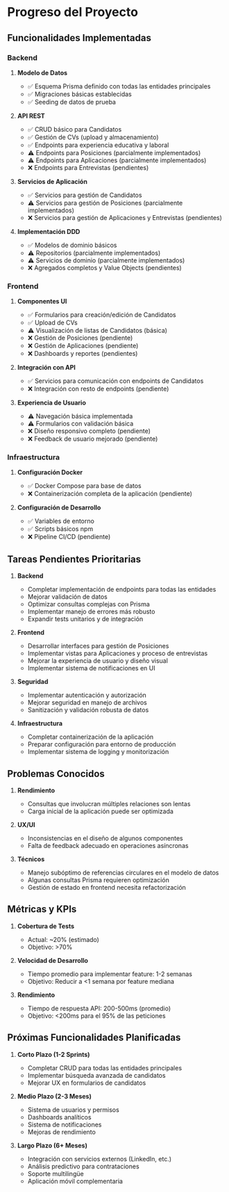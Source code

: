 # Progreso del Proyecto

## Funcionalidades Implementadas

### Backend

1. **Modelo de Datos**
   - ✅ Esquema Prisma definido con todas las entidades principales
   - ✅ Migraciones básicas establecidas
   - ✅ Seeding de datos de prueba

2. **API REST**
   - ✅ CRUD básico para Candidatos
   - ✅ Gestión de CVs (upload y almacenamiento)
   - ✅ Endpoints para experiencia educativa y laboral
   - ⚠️ Endpoints para Posiciones (parcialmente implementados)
   - ⚠️ Endpoints para Aplicaciones (parcialmente implementados)
   - ❌ Endpoints para Entrevistas (pendientes)

3. **Servicios de Aplicación**
   - ✅ Servicios para gestión de Candidatos
   - ⚠️ Servicios para gestión de Posiciones (parcialmente implementados)
   - ❌ Servicios para gestión de Aplicaciones y Entrevistas (pendientes)

4. **Implementación DDD**
   - ✅ Modelos de dominio básicos
   - ⚠️ Repositorios (parcialmente implementados)
   - ⚠️ Servicios de dominio (parcialmente implementados)
   - ❌ Agregados completos y Value Objects (pendientes)

### Frontend

1. **Componentes UI**
   - ✅ Formularios para creación/edición de Candidatos
   - ✅ Upload de CVs
   - ⚠️ Visualización de listas de Candidatos (básica)
   - ❌ Gestión de Posiciones (pendiente)
   - ❌ Gestión de Aplicaciones (pendiente)
   - ❌ Dashboards y reportes (pendientes)

2. **Integración con API**
   - ✅ Servicios para comunicación con endpoints de Candidatos
   - ❌ Integración con resto de endpoints (pendiente)

3. **Experiencia de Usuario**
   - ⚠️ Navegación básica implementada
   - ⚠️ Formularios con validación básica
   - ❌ Diseño responsivo completo (pendiente)
   - ❌ Feedback de usuario mejorado (pendiente)

### Infraestructura

1. **Configuración Docker**
   - ✅ Docker Compose para base de datos
   - ❌ Containerización completa de la aplicación (pendiente)

2. **Configuración de Desarrollo**
   - ✅ Variables de entorno
   - ✅ Scripts básicos npm
   - ❌ Pipeline CI/CD (pendiente)

## Tareas Pendientes Prioritarias

1. **Backend**
   - Completar implementación de endpoints para todas las entidades
   - Mejorar validación de datos
   - Optimizar consultas complejas con Prisma
   - Implementar manejo de errores más robusto
   - Expandir tests unitarios y de integración

2. **Frontend**
   - Desarrollar interfaces para gestión de Posiciones
   - Implementar vistas para Aplicaciones y proceso de entrevistas
   - Mejorar la experiencia de usuario y diseño visual
   - Implementar sistema de notificaciones en UI

3. **Seguridad**
   - Implementar autenticación y autorización
   - Mejorar seguridad en manejo de archivos
   - Sanitización y validación robusta de datos

4. **Infraestructura**
   - Completar containerización de la aplicación
   - Preparar configuración para entorno de producción
   - Implementar sistema de logging y monitorización

## Problemas Conocidos

1. **Rendimiento**
   - Consultas que involucran múltiples relaciones son lentas
   - Carga inicial de la aplicación puede ser optimizada

2. **UX/UI**
   - Inconsistencias en el diseño de algunos componentes
   - Falta de feedback adecuado en operaciones asíncronas

3. **Técnicos**
   - Manejo subóptimo de referencias circulares en el modelo de datos
   - Algunas consultas Prisma requieren optimización
   - Gestión de estado en frontend necesita refactorización

## Métricas y KPIs

1. **Cobertura de Tests**
   - Actual: ~20% (estimado)
   - Objetivo: >70%

2. **Velocidad de Desarrollo**
   - Tiempo promedio para implementar feature: 1-2 semanas
   - Objetivo: Reducir a <1 semana por feature mediana

3. **Rendimiento**
   - Tiempo de respuesta API: 200-500ms (promedio)
   - Objetivo: <200ms para el 95% de las peticiones

## Próximas Funcionalidades Planificadas

1. **Corto Plazo (1-2 Sprints)**
   - Completar CRUD para todas las entidades principales
   - Implementar búsqueda avanzada de candidatos
   - Mejorar UX en formularios de candidatos

2. **Medio Plazo (2-3 Meses)**
   - Sistema de usuarios y permisos
   - Dashboards analíticos
   - Sistema de notificaciones
   - Mejoras de rendimiento

3. **Largo Plazo (6+ Meses)**
   - Integración con servicios externos (LinkedIn, etc.)
   - Análisis predictivo para contrataciones
   - Soporte multilingüe
   - Aplicación móvil complementaria 